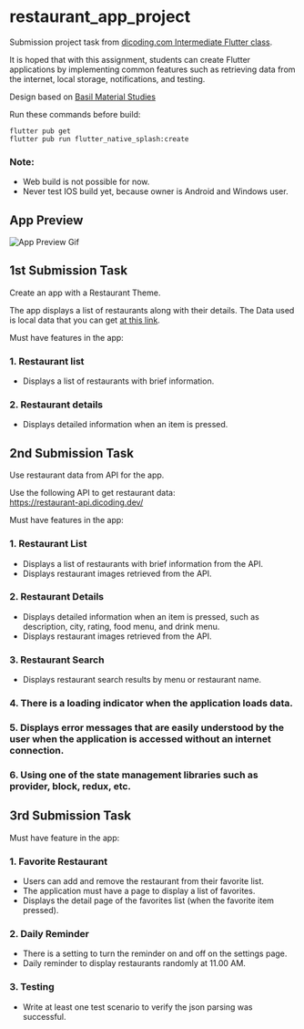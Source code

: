 [dicodingclass]: https://www.dicoding.com/academies/195
[jsonassets]: https://github.com/dicodingacademy/assets/blob/main/flutter_fundamental_academy/local_restaurant.json
[apilink]: https://restaurant-api.dicoding.dev/
[apppreview]: https://raw.githubusercontent.com/KeidsID/KeidsID/main/assets/other/flutter-repo/RESTAURantS_App_Preview.gif

# **restaurant_app_project**

Submission project task from [dicoding.com Intermediate Flutter class][dicodingclass].

It is hoped that with this assignment, students can create Flutter applications by implementing common features such as retrieving data from the internet, local storage, notifications, and testing.

Design based on [Basil Material Studies](https://m2.material.io/design/material-studies/basil.html)

Run these commands before build:

```
flutter pub get
flutter pub run flutter_native_splash:create
```

### **Note:**

- Web build is not possible for now.
- Never test IOS build yet, because owner is Android and Windows user.

## **App Preview**

![App Preview Gif][apppreview]

## **1st Submission Task**

Create an app with a Restaurant Theme.

The app displays a list of restaurants along with their details. The Data used is local data that you can get [at this link][jsonassets].

Must have features in the app:

### 1. Restaurant list

- Displays a list of restaurants with brief information.

### 2. Restaurant details

- Displays detailed information when an item is pressed.

## **2nd Submission Task**

Use restaurant data from API for the app.

Use the following API to get restaurant data:  
https://restaurant-api.dicoding.dev/

Must have features in the app:

### 1. Restaurant List

- Displays a list of restaurants with brief information from the API.
- Displays restaurant images retrieved from the API.

### 2. Restaurant Details

- Displays detailed information when an item is pressed, such as description, city, rating, food menu, and drink menu.
- Displays restaurant images retrieved from the API.

### 3. Restaurant Search

- Displays restaurant search results by menu or restaurant name.

### 4. There is a loading indicator when the application loads data.

### 5. Displays error messages that are easily understood by the user when the application is accessed without an internet connection.

### 6. Using one of the state management libraries such as provider, block, redux, etc.

## **3rd Submission Task**

Must have feature in the app:

### 1. Favorite Restaurant

- Users can add and remove the restaurant from their favorite list.
- The application must have a page to display a list of favorites.
- Displays the detail page of the favorites list (when the favorite item pressed).

### 2. Daily Reminder

- There is a setting to turn the reminder on and off on the settings page.
- Daily reminder to display restaurants randomly at 11.00 AM.

### 3. Testing

- Write at least one test scenario to verify the json parsing was successful.
